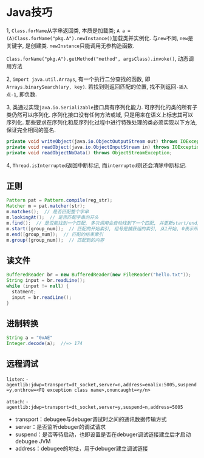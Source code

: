 # Java技巧

1, `Class.forName`从字串返回类, 本质是加载类; `A a = (A)Class.forName("pkg.A").newInstance()`加载类并实例化. 与`new`不同, `new`是关键字, 是创建类. `newInstance`只能调用无参构造函数.

`Class.forName("pkg.A").getMethod("method", argsClass).invoke()`, 动态调用方法

2, `import java.util.Arrays`, 有一个执行二分查找的函数, 即`Arrays.binarySearch(ary, key)`. 若找到则返回匹配的位置, 找不到返回`-插入点-1`, 即负数.

3, 类通过实现`java.io.Serializable`接口具有序列化能力. 可序列化的类的所有子类仍然可以序列化. 序列化接口没有任何方法或域, 只是用来在语义上标志其可以序列化. 那些要求在序列化和反序列化过程中进行特殊处理的类必须实现以下方法, 保证完全相同的签名.

```java
private void writeObject(java.io.ObjectOutputStream out) throws IOException
private void readObject(java.io.ObjectInputStream in) throws IOException, ClassNotFoundException;
private void readObjectNoData() throws ObjectStreamException;
```

4, `Thread.isInterrupted`返回中断标记, 而`interrupted`则还会清除中断标记.

## 正则

```java
Pattern pat = Pattern.compile(reg_str);
Matcher m = pat.matcher(str);
m.matches();  // 是否匹配整个字串
m.lookingAt();  // 是否匹配字串的开头
m.find();  // 是否能找到一个匹配, 多次调用会自动找到下一个匹配, 并更新start/end/group返回的内容
m.start([group_num]);  // 匹配的开始索引, 组号是捕获组的索引, 从1开始, 0表示所有
m.end([group_num]);  // 匹配的结束索引
m.group([group_num]);  // 匹配到的内容
```

## 读文件

```java
BufferedReader br = new BufferedReader(new FileReader("hello.txt"));
String input = br.readLine();
while (input != null) {
  statment;
  input = br.readLine();
}
```

## 进制转换

```java
String a = "0xAE"
Integer.decode(a);  //=> 174
```

## 远程调试

`listen`: `-agentlib:jdwp=transport=dt_socket,server=n,address=enalix:5005,suspend=y,onthrow=<FQ exception class name>,onuncaught=<y/n>`

`attach`: `-agentlib:jdwp=transport=dt_socket,server=y,suspend=n,address=5005`

* transport：debugee与debuger调试时之间的通讯数据传输方式
* server：是否监听debuger的调试请求
* suspend：是否等待启动，也即设置是否在debuger调试链接建立后才启动debugee JVM
* address：debugee的地址，用于debuger建立调试链接